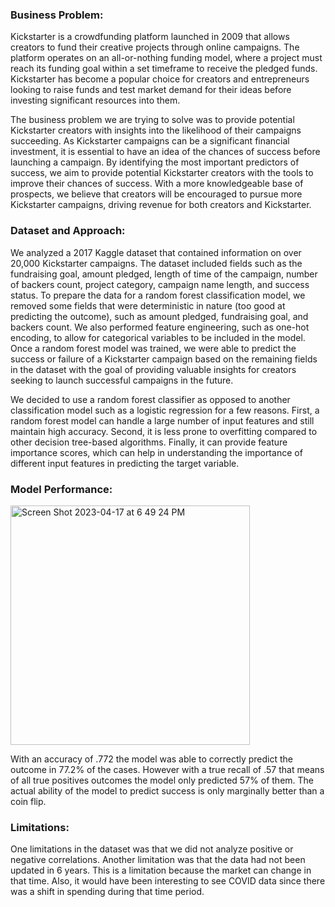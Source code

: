 ### Business Problem:

Kickstarter is a crowdfunding platform launched in 2009 that allows creators to fund their creative projects through online campaigns. The platform operates on an all-or-nothing funding model, where a project must reach its funding goal within a set timeframe to receive the pledged funds. Kickstarter has become a popular choice for creators and entrepreneurs looking to raise funds and test market demand for their ideas before investing significant resources into them.

The business problem we are trying to solve was to provide potential Kickstarter creators with insights into the likelihood of their campaigns succeeding. As Kickstarter campaigns can be a significant financial investment, it is essential to have an idea of the chances of success before launching a campaign. By identifying the most important predictors of success, we aim to provide potential Kickstarter creators with the tools to improve their chances of success. With a more knowledgeable base of prospects, we believe that creators will be encouraged to pursue more Kickstarter campaigns, driving revenue for both creators and Kickstarter. 

### Dataset and Approach:

We analyzed a 2017 Kaggle dataset that contained information on over 20,000 Kickstarter campaigns. The dataset included fields such as the fundraising goal, amount pledged, length of time of the campaign, number of backers count, project category,  campaign name length, and success status.  To prepare the data for a random forest classification model, we removed some fields that were deterministic in nature (too good at predicting the outcome), such as amount pledged, fundraising goal, and backers count. We also performed feature engineering, such as one-hot encoding, to allow for categorical variables to be included in the model.  Once a random forest model was trained, we were able to predict the success or failure of a Kickstarter campaign based on the remaining fields in the dataset with the goal of providing valuable insights for creators seeking to launch successful campaigns in the future.

We decided to use a random forest classifier as opposed to another classification model such as a logistic regression for a few reasons. First, a random forest model can handle a large number of input features and still maintain high accuracy. Second, it is less prone to overfitting compared to other decision tree-based algorithms. Finally, it can provide feature importance scores, which can help in understanding the importance of different input features in predicting the target variable.

### Model Performance:

<img width="383" alt="Screen Shot 2023-04-17 at 6 49 24 PM" src="https://user-images.githubusercontent.com/116044037/232634547-e177506a-25e4-4e77-af42-1c717f76a71d.png">

With an accuracy of .772 the model was able to correctly predict the outcome in 77.2% of the cases. However with a true recall of .57 that means of all true positives outcomes the model only predicted 57% of them. The actual ability of the model to predict success is only marginally better than a coin flip.

### Limitations:

One limitations in the dataset was that we did not analyze positive or negative correlations. Another limitation was that the data had not been updated in 6 years.  This is a limitation because the market can change in that time.  Also, it would have been interesting to see COVID data since there was a shift in spending during that time period. 
